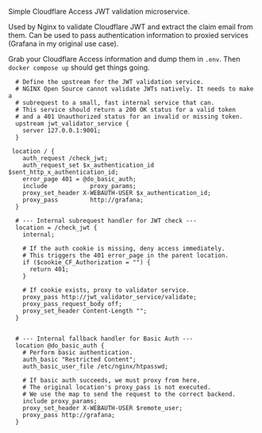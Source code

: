 Simple Cloudflare Access JWT validation microservice.

Used by Nginx to validate Cloudflare JWT and extract the claim email from them.  Can be used to pass authentication information to proxied services (Grafana in my original use case).

Grab your Cloudflare Access information and dump them in `.env`.  Then `docker compose up` should get things going.

```
  # Define the upstream for the JWT validation service.
  # NGINX Open Source cannot validate JWTs natively. It needs to make a
  # subrequest to a small, fast internal service that can.
  # This service should return a 200 OK status for a valid token
  # and a 401 Unauthorized status for an invalid or missing token.
  upstream jwt_validator_service {
    server 127.0.0.1:9001;
  }

 location / {
    auth_request /check_jwt;
    auth_request_set $x_authentication_id $sent_http_x_authentication_id;
    error_page 401 = @do_basic_auth;
    include            proxy_params;
    proxy_set_header X-WEBAUTH-USER $x_authentication_id;
    proxy_pass         http://grafana;
  }
 
  # --- Internal subrequest handler for JWT check ---
  location = /check_jwt {
    internal;
 
    # If the auth cookie is missing, deny access immediately.
    # This triggers the 401 error_page in the parent location.
    if ($cookie_CF_Authorization = "") {
      return 401;
    }
 
    # If cookie exists, proxy to validator service.
    proxy_pass http://jwt_validator_service/validate;
    proxy_pass_request_body off;
    proxy_set_header Content-Length "";
  }

 
  # --- Internal fallback handler for Basic Auth ---
  location @do_basic_auth {
    # Perform basic authentication.
    auth_basic "Restricted Content";
    auth_basic_user_file /etc/nginx/htpasswd;
 
    # If basic auth succeeds, we must proxy from here.
    # The original location's proxy_pass is not executed.
    # We use the map to send the request to the correct backend.
    include proxy_params;
    proxy_set_header X-WEBAUTH-USER $remote_user;
    proxy_pass http://grafana;
  }
```
